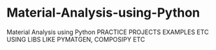 # Material-Analysis-using-Python
Material Analysis using Python PRACTICE PROJECTS EXAMPLES ETC
USING LIBS LIKE PYMATGEN, COMPOSIPY ETC
